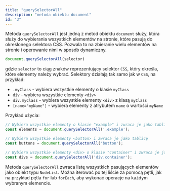 ```yaml
---
title: "querySelectorAll"
description: "metoda obiektu document"
id: "3"
---
```


Metoda `querySelectorAll` jest jedną z metod obiektu `document` służy, która służy do wybierania wszystkich elementów na stronie, które pasują do określonego selektora CSS. Pozwala to na zbieranie wielu elementów na stronie i operowanie nimi w sposób dynamiczny.

```js
document.querySelectorAll(selector)
```
gdzie `selector` to ciąg znaków reprezentujący selektor `CSS`, który określa, które elementy należy wybrać. Selektory działają tak samo jak w `CSS`, na przykład:

- `.myClass` - wybiera wszystkie elementy o klasie `myClass`
- `div` - wybiera wszystkie elementy `<div>`
- `div.myClass` - wybiera wszystkie elementy `<div>` z klasą `myClass`
- `[name="myName"]` - wybiera elementy z atrybutem `name` o wartości `myName`

Przykład użycia:
```js
// Wybiera wszystkie elementy o klasie "example" i zwraca je jako tablicę
const elements = document.querySelectorAll('.example');

// Wybiera wszystkie elementy <button> i zwraca je jako tablicę
const buttons = document.querySelectorAll('button');

// Wybiera wszystkie elementy <div> o klasie "container" i zwraca je jako tablicę
const divs = document.querySelectorAll('div.container');
```

Metoda `querySelectorAll` zwraca listę wszystkich pasujących elementów jako obiekt typu `NodeList`. Można iterować po tej liście za pomocą pętli, jak na przykład pętla `for` lub `forEach`, aby wykonać operacje na każdym wybranym elemencie.